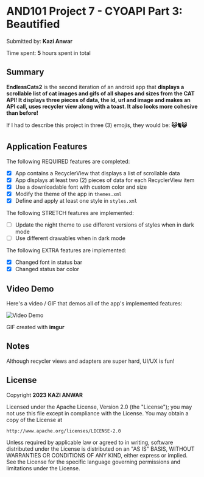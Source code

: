 # AND101 Project 7 - CYOAPI Part 3: Beautified

Submitted by: **Kazi Anwar**

Time spent: **5** hours spent in total

## Summary

**EndlessCats2** is the second iteration of an android app that **displays a scrollable list of cat images and gifs of all shapes and sizes from the CAT API! It displays three pieces of data, the id, url and image and makes an API call, uses recycler view along with a toast. It also looks more cohesive than before!**

If I had to describe this project in three (3) emojis, they would be: **🐱🐈😺**

## Application Features

The following REQUIRED features are completed:

- [X] App contains a RecyclerView that displays a list of scrollable data
- [X] App displays at least two (2) pieces of data for each RecyclerView item
- [X] Use a downloadable font with custom color and size
- [X] Modify the theme of the app in `themes.xml`
- [X] Define and apply at least one style in `styles.xml`

The following STRETCH features are implemented:

- [ ] Update the night theme to use different versions of styles when in dark mode
- [ ] Use different drawables when in dark mode

The following EXTRA features are implemented:

- [X] Changed font in status bar
- [X] Changed status bar color

## Video Demo

Here's a video / GIF that demos all of the app's implemented features:

<img src='https://user-images.githubusercontent.com/90419249/230747888-d59d0fc5-41bc-429a-a753-19b61f2c194d.gif' title='Video Demo' width='' alt='Video Demo' />

GIF created with **imgur**

## Notes

Although recycler views and adapters are super hard, UI/UX is fun!

## License

Copyright **2023** **KAZI ANWAR**

Licensed under the Apache License, Version 2.0 (the "License");
you may not use this file except in compliance with the License.
You may obtain a copy of the License at

    http://www.apache.org/licenses/LICENSE-2.0

Unless required by applicable law or agreed to in writing, software
distributed under the License is distributed on an "AS IS" BASIS,
WITHOUT WARRANTIES OR CONDITIONS OF ANY KIND, either express or implied.
See the License for the specific language governing permissions and
limitations under the License.
